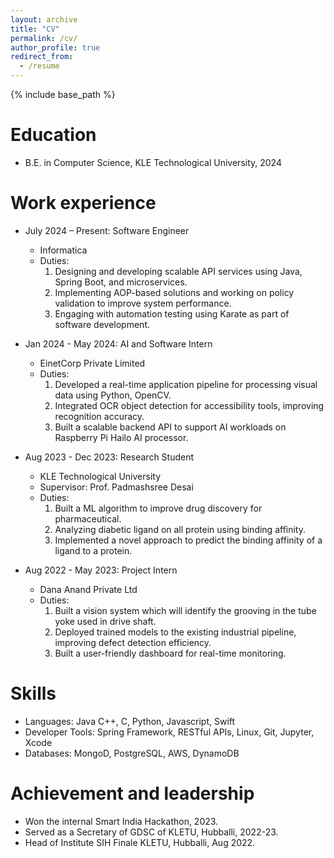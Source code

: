 ```yaml
---
layout: archive
title: "CV"
permalink: /cv/
author_profile: true
redirect_from:
  - /resume
---
```


{% include base_path %}

Education
======
* B.E. in Computer Science, KLE Technological University, 2024

Work experience
======
<!-- * Summer 2015: Research Assistant
  * Github University
  * Duties included: Tagging issues
  * Supervisor: Professor Git -->

* July 2024 – Present: Software Engineer
  * Informatica
  * Duties:
    1. Designing and developing scalable API services using Java, Spring Boot, and microservices.
    2. Implementing AOP-based solutions and working on policy validation to improve system performance.
    3. Engaging with automation testing using Karate as part of software development.




* Jan 2024 - May 2024: AI and Software Intern
  * EinetCorp Private Limited
  * Duties:
    1. Developed a real-time application pipeline for processing visual data using Python, OpenCV.
    2. Integrated OCR object detection for accessibility tools, improving recognition accuracy.
    3. Built a scalable backend API to support AI workloads on Raspberry Pi Hailo AI processor.




* Aug 2023 - Dec 2023: Research Student
  * KLE Technological University
  * Supervisor: Prof. Padmashsree Desai
  * Duties: 
    1. Built a ML algorithm to improve drug discovery for pharmaceutical.
    2. Analyzing diabetic ligand on all protein using binding affinity.
    3. Implemented a novel approach to predict the binding affinity of a ligand to a protein.




* Aug 2022 - May 2023: Project Intern
  * Dana Anand Private Ltd
  * Duties: 
    1. Built a vision system which will identify the grooving in the tube yoke used in drive shaft.
    2. Deployed trained models to the existing industrial pipeline, improving defect detection efficiency.
    3. Built a user-friendly dashboard for real-time monitoring.
    
  
  
Skills
======
<!-- * Skill 1
* Skill 2
  * Sub-skill 2.1
  * Sub-skill 2.2
  * Sub-skill 2.3
* Skill 3 -->
* Languages: Java C++, C, Python, Javascript, Swift
* Developer Tools: Spring Framework, RESTful APIs, Linux, Git, Jupyter, Xcode
* Databases: MongoD, PostgreSQL, AWS, DynamoDB 

<!-- Publications
======
  <ul>{% for post in site.publications %}
    {% include archive-single-cv.html %}
  {% endfor %}</ul> -->
  
<!-- Talks
======
  <ul>{% for post in site.talks %}
    {% include archive-single-talk-cv.html %}
  {% endfor %}</ul> -->
  
<!-- Teaching
======
  <ul>{% for post in site.teaching %}
    {% include archive-single-cv.html %}
  {% endfor %}</ul> -->
  
Achievement and leadership
======
* Won the internal Smart India Hackathon, 2023.
* Served as a Secretary of GDSC of KLETU, Hubballi, 2022-23.
* Head of Institute SIH Finale KLETU, Hubballi, Aug 2022.


